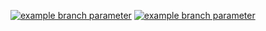 [![example branch parameter](https://github.com/GuardiansTournaments/website/actions/workflows/testing.yml/badge.svg?branch=testing)](http://test.guardianstournaments.gg)
[![example branch parameter](https://github.com/GuardiansTournaments/website/actions/workflows/live.yml/badge.svg?branch=live)](http://test.guardianstournaments.gg)
